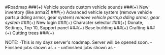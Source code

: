 #Roadmap
###(+) Vehicle sounds
  custom vehicle sounds 
###(+) New inventory (like arma2)
###(+) Advanced vehicle system (remove vehicle parts,a dding armor, gear system)
_remove vehicle parts,a dding armor, gear system_
###(+) New login
###(+) Character selector
###(+) Donate, Settings, Top 10, Support panel
###(+) Base building
###(+) Crafting
###(+) Cutting trees
###(+) 


NOTE: -This is my dayz server's roadmap. Server will be opened soon.
      - Finished jobs shown as +
      - unfinished jobs shown as -
